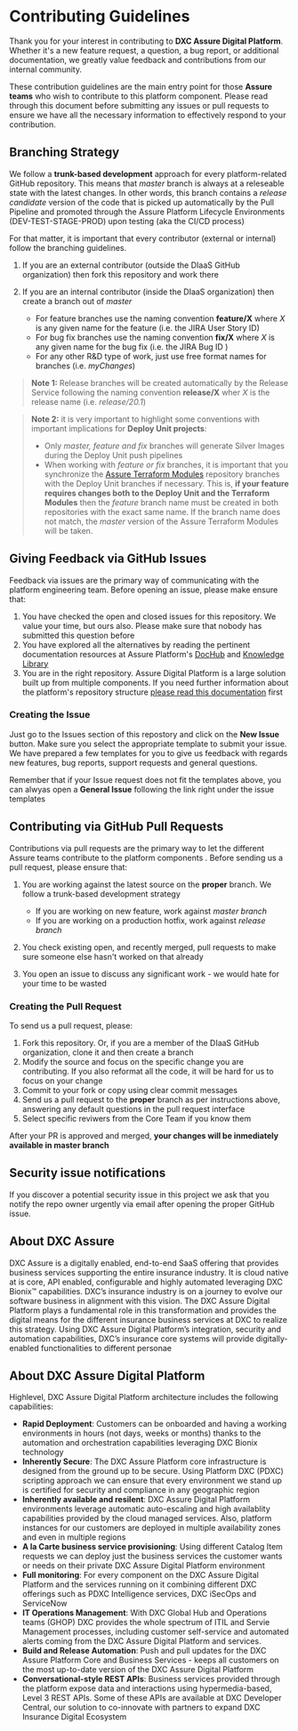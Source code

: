 # Contributing Guidelines

Thank you for your interest in contributing to **DXC Assure Digital Platform**. Whether it's a new feature request, a question, a bug report, or additional documentation, we greatly value feedback and contributions from our internal community.

These contribution guidelines are the main entry point for those **Assure teams** who wish to contribute to this platform component. Please read through this document before submitting any issues or pull requests to ensure we have all the necessary information to effectively respond to your contribution.

## Branching Strategy

We follow a **trunk-based development** approach for every platform-related GitHub repository. This means that _master_ branch is always at a releseable state with the latest changes. In other words, this branch contains a _release candidate_ version of the code that is picked up automatically by the Pull Pipeline and promoted through the Assure Platform Lifecycle Environments (DEV-TEST-STAGE-PROD) upon testing (aka the CI/CD process)

For that matter, it is important that every contributor (external or internal) follow the branching guidelines. 

1. If you are an external contributor (outside the DIaaS GitHub organization) then fork this repository and work there
2. If you are an internal contributor (inside the DIaaS organization) then create a branch out of _master_

    - For feature branches use the naming convention **feature/X** where _X_ is any given name for the feature (i.e. the JIRA User Story ID)
    - For bug fix branches use the naming convention **fix/X** where _X_ is any given name for the bug fix (i.e. the JIRA Bug ID )
    - For any other R&D type of work, just use free format names for branches (i.e. _myChanges_)

>**Note 1:** Release branches will be created automatically by the Release Service following the naming convention **release/X** wher _X_ is the release name (i.e. _release/20.1_)

>**Note 2:** it is very important to highlight some conventions with important implications for **Deploy Unit projects**:
>- Only _master, feature and fix_ branches will generate Silver Images during the Deploy Unit push pipelines
>- When working with _feature or fix_ branches, it is important that you synchronize the [Assure Terraform Modules](https://github.dxc.com/DIaaS/diaas-terraform-modules) repository branches with the Deploy Unit branches if necessary. This is, **if your feature requires changes both to the Deploy Unit and the Terraform Modules** then the _feature_ branch name must be created in both repositories with the exact same name. If the branch name does not match, the _master_ version of the Assure Terraform Modules will be taken.


## Giving Feedback via GitHub Issues

Feedback via issues are the primary way of communicating with the platform engineering team. Before opening an issue, please make ensure that:

1. You have checked the open and closed issues for this repository. We value your time, but ours also. Please make sure that nobody has submitted this question before
2. You have explored all the alternatives by reading the pertinent documentation resources at Assure Platform's [DocHub](https://github.dxc.com/pages/DIaaS/doc-hub/) and [Knowledge Library](https://dxcportal.sharepoint.com/sites/digitalInsurancePlatformEngineeringKnowledgeShareLibrary/SitePages/Home.aspx)
3. You are in the right repository. Assure Digital Platform is a large solution built up from multiple components. If you need further information about the platform's repository structure [please read this documentation](https://github.dxc.com/DIaaS/diaas-platform) first

### Creating the Issue

Just go to the Issues section of this repostory and click on the **New Issue** button. Make sure you select the appropriate template to submit your issue. We have prepared a few templates for you to give us feedback with regards new features, bug reports, support requests and general questions.

Remember that if your Issue request does not fit the templates above, you can alwyas open a **General Issue** following the link right under the issue templates

## Contributing via GitHub Pull Requests

Contributions via pull requests are the primary way to let the different Assure teams contribute to the platform components . Before sending us a pull request, please ensure that:

1. You are working against the latest source on the **proper** branch. We follow a trunk-based development strategy

    - If you are working on new feature, work against _master branch_
    - If you are working on a production hotfix, work against _release branch_

2. You check existing open, and recently merged, pull requests to make sure someone else hasn't worked on that already
3. You open an issue to discuss any significant work - we would hate for your time to be wasted

### Creating the Pull Request

To send us a pull request, please:

1. Fork this repository. Or, if you are a member of the DIaaS GitHub organization, clone it and then create a branch
2. Modify the source and focus on the specific change you are contributing. If you also reformat all the code, it will be hard for us to focus on your change
3. Commit to your fork or copy using clear commit messages
4. Send us a pull request to the **proper** branch as per instructions above, answering any default questions in the pull request interface
5. Select specific reviwers from the Core Team if you know them

After your PR is approved and merged, **your changes will be inmediately available in master branch**

## Security issue notifications

If you discover a potential security issue in this project we ask that you notify the repo owner urgently via email after opening the proper GitHub issue.

## About DXC Assure

DXC Assure is a digitally enabled, end-to-end SaaS offering that provides business services supporting the entire insurance industry. It is cloud native at is core, API enabled, configurable and highly automated leveraging DXC Bionix™ capabilities. DXC’s insurance industry is on a journey to evolve our software business in alignment with this vision. The DXC Assure Digital Platform plays a fundamental role in this transformation and provides the digital means for the different insurance business services at DXC to realize this strategy. Using DXC Assure Digital Platform’s integration, security and automation capabilities, DXC’s insurance core systems will provide digitally-enabled functionalities to different personae

## About DXC Assure Digital Platform

Highlevel, DXC Assure Digital Platform architecture includes the following capabilities:

- **Rapid Deployment**: Customers can be onboarded and having a working environments in hours (not days, weeks or months) thanks to the automation and orchestration capabilities leveraging DXC Bionix technology
- **Inherently Secure**: The DXC Assure Platform core infrastructure is designed from the ground up to be secure. Using Platform DXC (PDXC) scripting approach we can ensure that every environment we stand up is certified for security and compliance in any geographic region
- **Inherently available and resilent**: DXC Assure Digital Platform environments leverage automatic auto-escaling and high availablity capabilities provided by the cloud managed services. Also, platform instances for our customers are deployed in multiple availability zones and even in multiple regions
- **A la Carte business service provisioning**: Using different Catalog Item requests we can deploy just the business services the customer wants or needs on their private DXC Assure Digital Platform environment
- **Full monitoring**: For every component on the DXC Assure Digital Platform and the services running on it combining different DXC offerings such as PDXC Intelligence services, DXC iSecOps and ServiceNow
- **IT Operations Management**: With DXC Global Hub and Operations teams (GHOP) DXC provides the whole spectrum of ITIL and Servie Management processes, including customer self-service and automated alerts coming from the DXC Assure Digital Platform and services.
- **Build and Release Automation**: Push and pull updates for the DXC Assure Platform Core and Business Services - keeps all customers on the most up-to-date version of the DXC Assure Digital Platform
- **Conversational-style REST APIs**: Business services provided through the platform expose data and interactions using hypermedia-based, Level 3 REST APIs. Some of these APIs are available at DXC Developer Central, our solution to co-innovate with partners to expand DXC Insurance Digital Ecosystem
